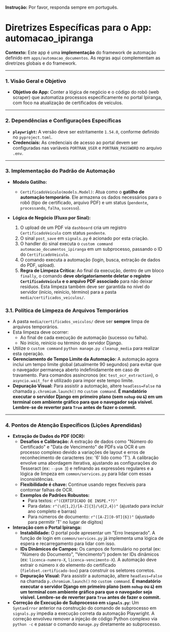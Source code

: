 **Instrução:** Por favor, responda sempre em português.

# Diretrizes Específicas para o App: automacao_ipiranga

**Contexto:** Este app é uma **implementação** do framework de automação definido em `apps/automacao_documentos`. As regras aqui complementam as diretrizes globais e do framework.

---

### 1. Visão Geral e Objetivo

* **Objetivo do App:** Conter a lógica de negócio e o código do robô (web scraper) que automatiza processos especificamente no portal Ipiranga, com foco na atualização de certificados de veículos.

---

### 2. Dependências e Configurações Específicas

* **`playwright`:** A versão deve ser estritamente `1.54.0`, conforme definido no `pyproject.toml`.
* **Credenciais:** As credenciais de acesso ao portal devem ser configuradas nas variáveis `PORTRAN_USER` e `PORTRAN_PASSWORD` no arquivo `.env`.

---

### 3. Implementação do Padrão de Automação

* **Modelo Gatilho:**
    * `CertificadoVeiculo(models.Model)`: Atua como o **gatilho de automação temporário**. Ele armazena os dados necessários para o robô (tipo de certificado, arquivo PDF) e um status (`pendente`, `processando`, `falha`, `sucesso`).

* **Lógica de Negócio (Fluxo por Sinal):**
    1.  O upload de um PDF via `dashboard` cria um registro `CertificadoVeiculo` com status `pendente`.
    2.  O sinal `post_save` em `signals.py` é acionado por esta criação.
    3.  O handler do sinal executa o `custom command` `automacao_documentos_ipiranga` em um subprocesso, passando o ID do `CertificadoVeiculo`.
    4.  O comando executa a automação (login, busca, extração de dados do PDF, upload).
    5.  **Regra de Limpeza Crítica:** Ao final da execução, dentro de um bloco `finally`, o comando **deve obrigatoriamente deletar o registro `CertificadoVeiculo` e o arquivo PDF associado** para não deixar resíduos. Esta limpeza também deve ser garantida no nível do servidor (início, reinício, término) para a pasta `media/certificados_veiculos/`.

### 3.1. Política de Limpeza de Arquivos Temporários

*   A pasta `media/certificados_veiculos/` deve ser **sempre** limpa de arquivos temporários.
*   Esta limpeza deve ocorrer:
    *   Ao final de cada execução de automação (sucesso ou falha).
    *   No início, reinício ou término do servidor Django.
*   Utilize o `custom command` `python manage.py cleanup_media` para realizar esta operação.
*   **Gerenciamento de Tempo Limite da Automação:** A automação agora inclui um tempo limite global (atualmente 90 segundos) para evitar que o navegador permaneça aberto indefinidamente em caso de travamento. Para comandos assíncronos (ex: `test_ocr_extraction`), o `asyncio.wait_for` é utilizado para impor este tempo limite.
*   **Depuração Visual:** Para assistir a automação, altere `headless=False` na chamada `p.chromium.launch()` no `custom command`. **É mandatório executar o servidor Django em primeiro plano (sem `nohup` ou `&`) em um terminal com ambiente gráfico para que o navegador seja visível.** **Lembre-se de reverter para `True` antes de fazer o commit.**

---

### 4. Pontos de Atenção Específicos (Lições Aprendidas)

* **Extração de Dados do PDF (OCR):**
    * **Desafios e Calibração:** A extração de dados como "Número do Certificado" e "Data de Vencimento" de PDFs via OCR é um processo complexo devido a variações de layout e erros de reconhecimento de caracteres (ex: '6' lido como 'T'). A calibração envolve uma abordagem iterativa, ajustando as configurações do Tesseract (ex: `--psm 3`) e refinando as expressões regulares e a lógica de limpeza em `common/services.py` para lidar com essas inconsistências.
    * **Flexibilidade é chave:** Continue usando regex flexíveis para contornar falhas de OCR.
    * **Exemplos de Padrões Robustos:**
        * Para textos: `r"(CERTIFICADO DE INSPE.*?)"`
        * Para datas: `r"(\d{1,2}/[A-Z]{3}/\d{2,4})"` (ajustado para incluir ano completo e barras)
        * Para números de documento: `r"([A-Z][0-9T]{6})"` (ajustado para permitir 'T' no lugar de dígitos)
* **Interação com o Portal Ipiranga:**
    * **Instabilidade:** O portal pode apresentar um "Erro Inesperado". A função de login em `common/services.py` já implementa uma lógica de espera e recarregamento para lidar com isso.
    * **IDs Dinâmicos de Campos:** Os campos de formulário no portal (ex: "Número do Documento", "Vencimento") podem ter IDs dinâmicos (ex: `licenca-numero-X`, `licenca-vencimento-X`). A automação deve extrair o número `X` do elemento do certificado (`fieldset.certificado-box`) para construir os seletores corretos.
    * **Depuração Visual:** Para assistir a automação, altere `headless=False` na chamada `p.chromium.launch()` no `custom command`. **É mandatório executar o servidor Django em primeiro plano (sem `nohup` ou `&`) em um terminal com ambiente gráfico para que o navegador seja visível.** **Lembre-se de reverter para `True` antes de fazer o commit.**
* **Correção de Execução de Subprocesso em `signals.py`:** Um `SyntaxError` anterior na construção do comando de subprocesso em `signals.py` impedia a execução correta da automação Playwright. A correção envolveu remover a injeção de código Python complexo via `python -c` e passar o comando `manage.py` diretamente ao subprocesso.
